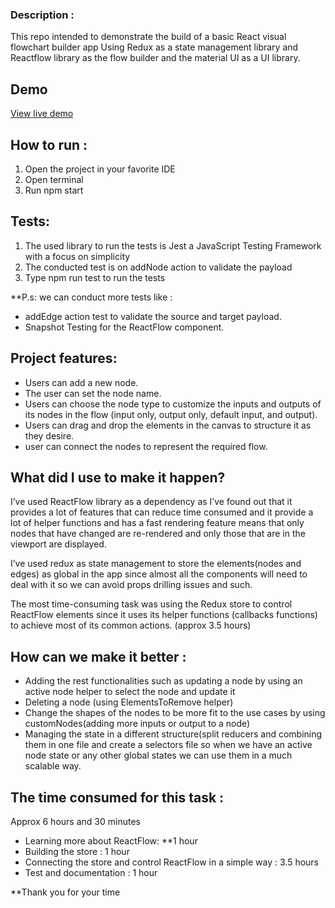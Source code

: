  ### Description : 
This repo intended to demonstrate the build of a basic React visual flowchart builder app
Using Redux as a state management library and Reactflow library as the flow builder and the material UI as a UI library.
 ## Demo
 [View live demo](https://majdmaihoub1.github.io/react-flow-builder-test/)

## How to run :
1. Open the project in your favorite IDE
2. Open terminal 
3. Run npm start

## Tests:
1. The used library to run the tests is Jest a JavaScript Testing Framework with a focus on simplicity
2. The conducted test is on addNode action to validate the payload
3. Type npm run test to run the tests

**P.s: we can conduct more tests like :
- addEdge action test to validate the source and target payload.
- Snapshot Testing for the ReactFlow component.

## Project features:
- Users can add a new node.
- The user can set the node name.
- Users can choose the node type to customize the inputs and outputs of its nodes in the flow (input only, output only, default input, and output).
- Users can drag and drop the elements in the canvas to structure it as they desire.
- user can connect the nodes to represent the required flow.

## What did I use to make it happen?

I’ve used ReactFlow library as a dependency as I’ve found out that it provides a lot of features that can reduce time consumed and it provide a lot of helper functions and has a fast rendering feature means that only nodes that have changed are re-rendered and only those that are in the viewport are displayed.

I’ve used redux as state management to store the elements(nodes and edges) as global in the app since almost all the components will need to deal with it so we can avoid props drilling issues and such. 

The most time-consuming task was using the Redux store to control ReactFlow elements since it uses its helper functions (callbacks functions) to achieve most of its common actions.
(approx 3.5 hours)


 ## How can we make it better :
- Adding the rest functionalities such as updating a node by using an active node helper to select the node and update it
- Deleting a node (using ElementsToRemove helper)
- Change the shapes of the nodes to be more fit to the use cases by using customNodes(adding more inputs or output to a node)
- Managing the state in a different structure(split reducers and combining them in one file and create a selectors file so when we have an active node state or any other global states we can use them in a much scalable way.

## The time consumed for this task :
Approx 6 hours and 30 minutes
- Learning more about ReactFlow: **1 hour
- Building the store : 1 hour
- Connecting the store and control ReactFlow in a simple way : 3.5 hours
- Test and documentation : 1 hour



**Thank you for your time







